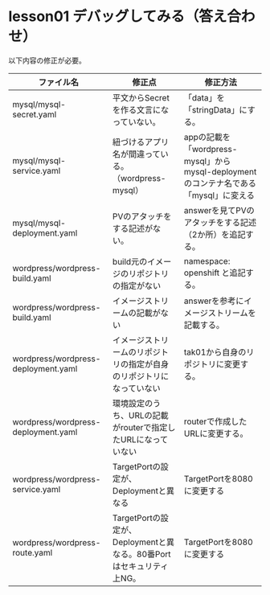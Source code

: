 # lesson01 デバッグしてみる（答え合わせ）

以下内容の修正が必要。

| ファイル名 | 修正点 | 修正方法 |
| --- | --- | --- |
| mysql/mysql-secret.yaml | 平文からSecretを作る文言になっていない。 | 「data」を「stringData」にする。|
| mysql/mysql-service.yaml | 紐づけるアプリ名が間違っている。（wordpress-mysql）| appの記載を「wordpress-mysql」からmysql-deploymentのコンテナ名である「mysql」に変える |
| mysql/mysql-deployment.yaml | PVのアタッチをする記述がない。| answerを見てPVのアタッチをする記述（2か所）を追記する。|
| wordpress/wordpress-build.yaml | build元のイメージのリポジトリの指定がない | namespace: openshift と追記する。 |
| wordpress/wordpress-build.yaml | イメージストリームの記載がない | answerを参考にイメージストリームを記載する。 |
| wordpress/wordpress-deployment.yaml | イメージストリームのリポジトリの指定が自身のリポジトリになっていない | tak01から自身のリポジトリに変更する。|
| wordpress/wordpress-deployment.yaml | 環境設定のうち、URLの記載がrouterで指定したURLになっていない | routerで作成したURLに変更する。|
| wordpress/wordpress-service.yaml | TargetPortの設定が、Deploymentと異なる | TargetPortを8080に変更する |
| wordpress/wordpress-route.yaml | TargetPortの設定が、Deploymentと異なる。80番Portはセキュリティ上NG。 | TargetPortを8080に変更する |
